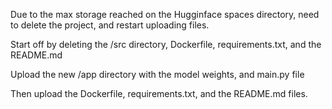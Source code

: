 Due to the max storage reached on the Hugginface spaces directory, need to delete the project, and restart uploading files.

Start off by deleting the /src directory, Dockerfile, requirements.txt, and the README.md

Upload the new /app directory with the model weights, and main.py file

Then upload the Dockerfile, requirements.txt, and the README.md files.
